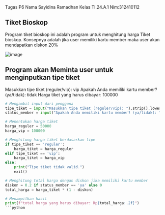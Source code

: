 Tugas P6
Nama Sayidina Ramadhan
Kelas TI.24.A.1
Nim:312410112
## Tiket Bioskop
Program tiket bioskop ini adalah program untuk menghitung harga Tiket bioskop. Konsepnya adalah jika user memiliki kartu member maka user akan mendapatkan diskon 20%

![image](https://github.com/user-attachments/assets/b33dcfb1-7dcb-49a4-9d87-43a387cdd5ec)
## Program akan Meminta user untuk menginputkan tipe tiket
Masukkan tipe tiket (reguler/vip): vip
Apakah Anda memiliki kartu member? (ya/tidak): tidak
Harga tiket yang harus dibayar: 100000
```python
# Mengambil input dari pengguna
tipe_tiket = input("Masukkan tipe tiket (reguler/vip): ").strip().lower()
status_member = input("Apakah Anda memiliki kartu member? (ya/tidak): ").strip().lower()

# Menentukan harga tiket
harga_reguler = 50000
harga_vip = 100000

# Menghitung harga tiket berdasarkan tipe
if tipe_tiket == 'reguler':
    harga_tiket = harga_reguler
elif tipe_tiket == 'vip':
    harga_tiket = harga_vip
else:
    print("Tipe tiket tidak valid.")
    exit()

# Menghitung total harga dengan diskon jika memiliki kartu member
diskon = 0.2 if status_member == 'ya' else 0
total_harga = harga_tiket * (1 - diskon)

# Menampilkan hasil
print(f"total harga yang harus dibayar: Rp{total_harga:.2f}")
```python
